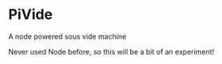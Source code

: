 # PiVide
A node powered sous vide machine

Never used Node before, so this will be a bit of an experiment!